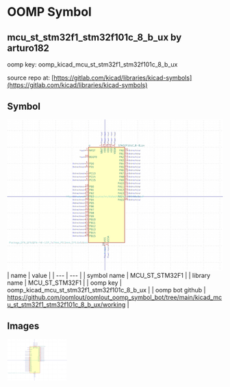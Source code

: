 # OOMP Symbol  
## mcu_st_stm32f1_stm32f101c_8_b_ux  by arturo182  
  
oomp key: oomp_kicad_mcu_st_stm32f1_stm32f101c_8_b_ux  
  
source repo at: [https://gitlab.com/kicad/libraries/kicad-symbols](https://gitlab.com/kicad/libraries/kicad-symbols)  
## Symbol  
  
[![working.png](working_600.png)](working.png)  
| name | value | 
| --- | --- | 
| symbol name | MCU_ST_STM32F1 | 
| library name | MCU_ST_STM32F1 | 
| oomp key | oomp_kicad_mcu_st_stm32f1_stm32f101c_8_b_ux | 
| oomp bot github | https://github.com/oomlout/oomlout_oomp_symbol_bot/tree/main/kicad_mcu_st_stm32f1_stm32f101c_8_b_ux/working | 
## Images  
  
[![working.png](working_140.png)](working.png)  
